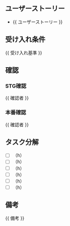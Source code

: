 ## ユーザーストーリー
- {{ ユーザーストーリー }}

## 受け入れ条件
{{ 受け入れ基準 }}

## 確認
### STG確認
{{ 確認者 }}

### 本番確認
{{ 確認者 }}

## タスク分解
- [ ] （h）
- [ ] （h）
- [ ] （h）
- [ ] （h）
- [ ] （h）
- [ ] （h）

## 備考
{{ 備考 }}
